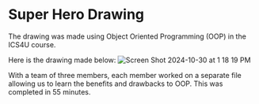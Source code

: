 # Super Hero Drawing
The drawing was made using Object Oriented Programming (OOP) in the ICS4U course.

Here is the drawing made below: 
![Screen Shot 2024-10-30 at 1 18 19 PM](https://github.com/user-attachments/assets/c5253979-ce69-4a57-998d-aae28fb02c01)

With a team of three members, each member worked on a separate file allowing us to learn the benefits and drawbacks to OOP. This was completed in 55 minutes.
